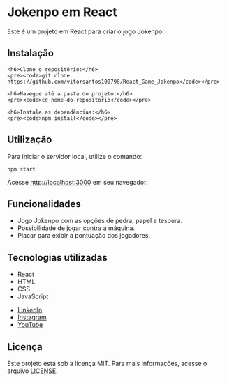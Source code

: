 <!DOCTYPE html>
<html lang="pt-br">
<head>
  <meta charset="UTF-8">
</head>
<body>
  <h1>Jokenpo em React</h1>
  <p>Este é um projeto em React para criar o jogo Jokenpo.</p>

  <h2>Instalação</h2>
  
    <h6>Clone o repositório:</h6>
    <pre><code>git clone https://github.com/vitorsantos100798/React_Game_Jokenpo</code></pre>

    <h6>Navegue até a pasta do projeto:</h6>
    <pre><code>cd nome-do-repositorio</code></pre>

    <h6>Instale as dependências:</h6>
    <pre><code>npm install</code></pre>


  <h2>Utilização</h2>
  <p>Para iniciar o servidor local, utilize o comando:</p>
  <pre><code>npm start</code></pre>
  <p>Acesse <a href="http://localhost:3000">http://localhost:3000</a> em seu navegador.</p>

  <h2>Funcionalidades</h2>
  <ul>
    <li>Jogo Jokenpo com as opções de pedra, papel e tesoura.</li>
    <li>Possibilidade de jogar contra a máquina.</li>
    <li>Placar para exibir a pontuação dos jogadores.</li>
  </ul>

  <h2>Tecnologias utilizadas</h2>
  <ul>
    <li>React</li>
    <li>HTML</li>
    <li>CSS</li>
    <li>JavaScript</li>
  </ul>
  <ul>
  <li><a href="https://www.linkedin.com/in/vitor-santos-6b2727211/">LinkedIn</a></li>
  <li><a href="https://www.instagram.com/vitorsantosic/">Instagram</a></li>
  <li><a href="https://www.youtube.com/channel/UCuAgCSAOAWiI-mv_NzUerXg">YouTube</a></li>
</ul>

  <h2>Licença</h2>
  <p>Este projeto está sob a licença MIT. Para mais informações, acesse o arquivo <a href="LICENSE">LICENSE</a>.</p>
</body>
</html>

